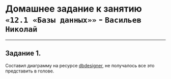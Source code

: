 # Домашнее задание к занятию `«12.1 «Базы данных»»` - `Васильев Николай`

---
## Задание 1.

Составил диаграмму на ресурсе [dbdesigner](https://dbdesigner.page.link/WBBxV6jEvJVZbCvy6), не получалось все это представить в голове.